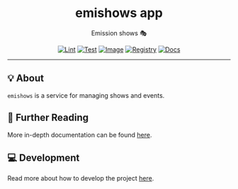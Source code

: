 <h1 align="center">emishows app</h1>

<div align="center">

Emission shows 🎭

[![Lint](https://github.com/radio-aktywne/app-emishows/actions/workflows/lint.yaml/badge.svg)](https://github.com/radio-aktywne/app-emishows/actions/workflows/lint.yaml)
[![Test](https://github.com/radio-aktywne/app-emishows/actions/workflows/test.yaml/badge.svg)](https://github.com/radio-aktywne/app-emishows/actions/workflows/test.yaml)
[![Image](https://github.com/radio-aktywne/app-emishows/actions/workflows/image.yaml/badge.svg)](https://github.com/radio-aktywne/app-emishows/actions/workflows/image.yaml)
[![Registry](https://github.com/radio-aktywne/app-emishows/actions/workflows/registry.yaml/badge.svg)](https://github.com/radio-aktywne/app-emishows/actions/workflows/registry.yaml)
[![Docs](https://github.com/radio-aktywne/app-emishows/actions/workflows/docs.yaml/badge.svg)](https://github.com/radio-aktywne/app-emishows/actions/workflows/docs.yaml)

</div>

---

## 💡 About

`emishows` is a service for managing shows and events.

## 📄 Further Reading

More in-depth documentation can be found
[here](https://radio-aktywne.github.io/app-emishows).

## 💻 Development

Read more about how to develop the project
[here](https://github.com/radio-aktywne/app-emishows/blob/main/CONTRIBUTING.md).
